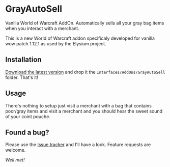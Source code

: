 # GrayAutoSell

Vanilla World of Warcraft AddOn. Automatically sells all your gray bag items when you interact with a merchant. 

This is a new World of Warcraft addon specificaly developed for vanilla wow patch 1.12.1 as used by the Elysium project.

## Installation 
[Download the latest version](https://github.com/ttcremers/GrayAutoSell/releases) and drop it the `Interfaces/AddOns/GrayAutoSell` folder. That's it!

## Usage
There's nothing to setup just visit a merchant with a bag that contains poor/gray items and visit a merchant and you should hear the sweet sound of your coint pouche.

## Found a bug?
Please use the [Issue tracker](https://github.com/ttcremers/GrayAutoSell/issues) and I'll have a look. Feature requests are welcome. 

*Well met!*
